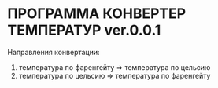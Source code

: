 # ПРОГРАММА КОНВЕРТЕР ТЕМПЕРАТУР ver.0.0.1

Направления конвертации:

1. температура по фаренгейту => температура по цельсию
2. температура по цельсию => температура по фаренгейту

